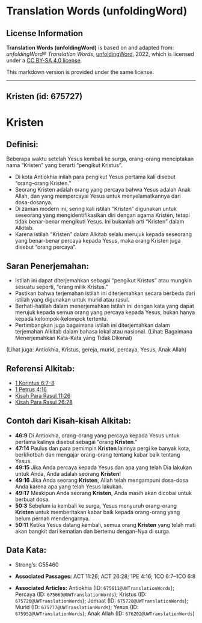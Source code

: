 # Translation Words (unfoldingWord)

## License Information

**Translation Words (unfoldingWord)** is based on and adapted from: _unfoldingWord® Translation Words_, [unfoldingWord](https://unfoldingword.org/utw), 2022, which is licensed under a [CC BY-SA 4.0 license](https://creativecommons.org/licenses/by-sa/4.0/legalcode.en).

This markdown version is provided under the same license.



--------------------------------

## Kristen (id: 675727)

Kristen
=======

Definisi:
---------

Beberapa waktu setelah Yesus kembali ke surga, orang\-orang menciptakan nama “Kristen” yang berarti “pengikut Kristus”.

* Di kota Antiokhia inilah para pengikut Yesus pertama kali disebut “orang\-orang Kristen.”
* Seorang Kristen adalah orang yang percaya bahwa Yesus adalah Anak Allah, dan yang mempercayai Yesus untuk menyelamatkannya dari dosa\-dosanya.
* Di zaman modern ini, sering kali istilah “Kristen” digunakan untuk seseorang yang mengidentifikasikan diri dengan agama Kristen, tetapi tidak benar\-benar mengikuti Yesus. Ini bukanlah arti “Kristen” dalam Alkitab.
* Karena istilah “Kristen” dalam Alkitab selalu merujuk kepada seseorang yang benar\-benar percaya kepada Yesus, maka orang Kristen juga disebut “orang percaya”.

Saran Penerjemahan:
-------------------

* Istilah ini dapat diterjemahkan sebagai “pengikut Kristus” atau mungkin sesuatu seperti, “orang milik Kristus.”
* Pastikan bahwa terjemahan istilah ini diterjemahkan secara berbeda dari istilah yang digunakan untuk murid atau rasul.
* Berhati\-hatilah dalam menerjemahkan istilah ini dengan kata yang dapat merujuk kepada semua orang yang percaya kepada Yesus, bukan hanya kepada kelompok\-kelompok tertentu.
* Pertimbangkan juga bagaimana istilah ini diterjemahkan dalam terjemahan Alkitab dalam bahasa lokal atau nasional. (Lihat: Bagaimana Menerjemahkan Kata\-Kata yang Tidak Dikenal)

(Lihat juga: Antiokhia, Kristus, gereja, murid, percaya, Yesus, Anak Allah)

Referensi Alkitab:
------------------

* [1 Korintus 6:7–8](https://ref.ly/1Cor0:0)
* [1 Petrus 4:16](https://ref.ly/1Pet0:0)
* [Kisah Para Rasul 11:26](https://ref.ly/Acts0:0)
* [Kisah Para Rasul 26:28](https://ref.ly/Acts0:0)

Contoh dari Kisah\-kisah Alkitab:
---------------------------------

* **46:9** Di Antiokhia, orang\-orang yang percaya kepada Yesus untuk pertama kalinya disebut sebagai “orang **Kristen**.”
* **47:14** Paulus dan para pemimpin **Kristen** lainnya pergi ke banyak kota, berkhotbah dan mengajar orang\-orang tentang kabar baik tentang Yesus.
* **49:15** Jika Anda percaya kepada Yesus dan apa yang telah Dia lakukan untuk Anda, Anda adalah seorang **Kristen**!
* **49:16** Jika Anda seorang **Kristen**, Allah telah mengampuni dosa\-dosa Anda karena apa yang telah Yesus lakukan.
* **49:17** Meskipun Anda seorang **Kristen**, Anda masih akan dicobai untuk berbuat dosa.
* **50:3** Sebelum ia kembali ke surga, Yesus menyuruh orang\-orang **Kristen** untuk memberitakan kabar baik kepada orang\-orang yang belum pernah mendengarnya.
* **50:11** Ketika Yesus datang kembali, semua orang **Kristen** yang telah mati akan bangkit dari kematian dan bertemu dengan\-Nya di surga.

Data Kata:
----------

* Strong’s: G55460

* **Associated Passages:** ACT 11:26; ACT 26:28; 1PE 4:16; 1CO 6:7–1CO 6:8
* **Associated Articles:** Antiokhia (ID: `675611@UWTranslationWords`); Percaya (ID: `675669@UWTranslationWords`); Kristus (ID: `675726@UWTranslationWords`); Jemaat (ID: `675728@UWTranslationWords`); Murid (ID: `675777@UWTranslationWords`); Yesus (ID: `675952@UWTranslationWords`); Anak Allah (ID: `676202@UWTranslationWords`)

